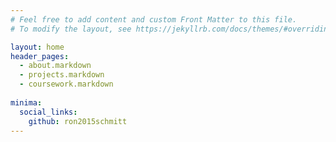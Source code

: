 ```yaml
---
# Feel free to add content and custom Front Matter to this file.
# To modify the layout, see https://jekyllrb.com/docs/themes/#overriding-theme-defaults

layout: home
header_pages:
  - about.markdown
  - projects.markdown
  - coursework.markdown
  
minima:
  social_links:
    github: ron2015schmitt
---
```



